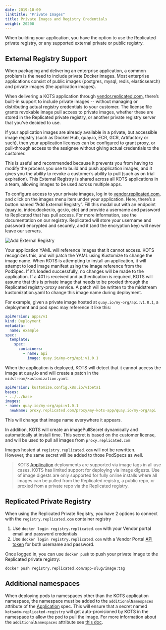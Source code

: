```yaml
---
date: 2019-10-09
linktitle: "Private Images"
title: Private Images and Registry Credentials
weight: 20200
---
```


When building your application, you have the option to use the Replicated private registry, or any supported external private or public registry.

## External Registry Support

When packaging and delivering an enterprise application, a common problem is the need to include private Docker images. 
Most enterprise applications consist of public images (postgres, mysql, redis, elasticsearch) and private images (the application images).

When delivering a KOTS application through [vendor.replicated.com](https://vendor.replicated.com), there’s built-in support to include private images -- without managing or distributing actual registry credentials to your customer. 
The license file grants revokable image pull access to private images, whether these are stored in the Replicated private registry, or another private registry server that you’ve decided to use.

If your application images are already available in a private, but accessible image registry (such as Docker Hub, quay.io, ECR, GCR, Artifactory or such), then your application licenses can be configured to grant proxy, or pull-through access to the assignee without giving actual credentials to the customer. 

This is useful and recommended because it prevents you from having to modify the process you use to build and push application images, and it gives you the ability to revoke a customer’s ability to pull (such as on trial expiration). 
This External Registry is shared across all KOTS applications in a team, allowing images to be used across multiple apps.

To configure access to your private images, log in to [vendor.replicated.com](https://vendor.replicated.com), and click on the images menu item under your application. 
Here, there’s a button named “Add External Registry”. 
Fill this modal out with an endpoint (quay.io, index.docker.io, gcr.io, etc) and provide a username and password to Replicated that has pull access. 
For more information, see the documentation on our registry. 
Replicated will store your username and password encrypted and securely, and it (and the encryption key) will never leave our servers.

![Add External Registry](/images/add-external-registry.png)

Your application YAML will reference images that it cannot access. 
KOTS recognizes this, and will patch the YAML using Kustomize to change the image name. 
When KOTS is attempting to install an application, it will attempt to load image manifest using the image reference from the PodSpec. 
If it’s loaded successfully, no changes will be made to the application. 
If a 401 is received and authentication is required, KOTS will assume that this is private image that needs to be proxied through the Replicated registry-proxy service. 
A patch will be written to the midstream kustomization.yaml to change this image name during deployment.

For example, given a private image hosted at `quay.io/my-org/api:v1.0.1`, a deployment and pod spec may reference it like this:

```yaml
apiVersion: apps/v1
kind: Deployment
metadata:
  name: example
spec:
  template:
    spec:
      containers:
        - name: api
          image: quay.io/my-org/api:v1.0.1
```

When the application is deployed, KOTS will detect that it cannot access the image at quay.io and will create a patch in the `midstream/kustomization.yaml`:

```yaml
apiVersion: kustomize.config.k8s.io/v1beta1
bases:
- ../../base
images:
- name: quay.io/my-org/api:v1.0.1
  newName: proxy.replicated.com/proxy/my-kots-app/quay.io/my-org/api
```

This will change that image name everywhere it appears.

In addition, KOTS will create an imagePullSecret dynamically and automatically at install time. 
This secret is based on the customer license, and will be used to pull all images from `proxy.replicated.com`

Images hosted at `registry.replicated.com` will not be rewritten.  
However, the same secret will be added to those PodSpecs as well.

> KOTS [Application](/reference/v1beta1/application/) deployments are supported via image tags in all use cases. KOTS has limited support for deploying via image digests. Use of image digests are only supported for fully online installs where all images can be pulled from the Replicated registry, a public repo, or proxied from a private repo via the Replicated registry.

## Replicated Private Registry

When using the Replicated Private Registry, you have 2 options to connect with the `registry.replicated.com` container registry
1. Use `docker login registry.replicated.com` with your Vendor portal email and password credentials
2. Use `docker login registry.replicated.com` with a Vendor Portal [API token](vendor/guides/cli-quickstart/#2-setting-an-api-token) for both username and password.

Once logged in, you can use `docker push` to push your private image to the Replicated private registry:
```
docker push registry.replicated.com/app-slug/image:tag
```

## Additional namespaces

When deploying pods to namespaces other than the KOTS application namespace, the namespace must be added to the `additionalNamespaces` attribute of the [Application](/reference/v1beta1/application/) spec.
This will ensure that a secret named `kotsadm-replicated-registry` will get auto-provisioned by KOTS in the namespace to allow the pod to pull the image.
For more information about the `additionalNamespaces` attribute see [this doc](/vendor/operators/additional-namespaces/).
